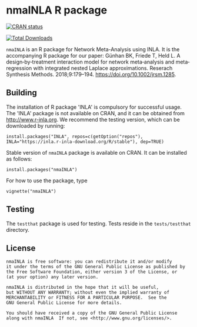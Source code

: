 nmaINLA R package
===============
[![CRAN status](https://www.r-pkg.org/badges/version/nmaINLA)](https://cran.r-project.org/package=nmaINLA)

[![Total Downloads](https://cranlogs.r-pkg.org/badges/grand-total/nmaINLA)](https://cranlogs.r-pkg.org/badges/grand-total/nmaINLA)


`nmaINLA` is an R package for Network Meta-Analysis using INLA. It is the accompanying R package for our paper: Günhan BK, Friede T, Held L. A design‐by‐treatment interaction model for network meta‐analysis and meta‐regression with integrated nested Laplace approximations. Reserach Synthesis Methods. 2018;9:179–194. https://doi.org/10.1002/jrsm.1285.


Building
--------
The installation of R package 'INLA' is compulsory for successful usage. The 'INLA' package is not available on CRAN, and it can be obtained from <http://www.r-inla.org>. We recommend the testing version, which can be downloaded by running:

```{r, echo=TRUE, eval=FALSE}
install.packages("INLA", repos=c(getOption("repos"), INLA="https://inla.r-inla-download.org/R/stable"), dep=TRUE)
```


Stable version of `nmaINLA` package is available on CRAN. It can be installed as follows:

```{r, echo=TRUE, eval=FALSE}
install.packages("nmaINLA")
```

For how to use the package, type

```{r, echo=TRUE, eval=FALSE}
vignette("nmaINLA")
```


Testing
-------

The `testthat` package is used for testing. Tests reside in the
`tests/testthat` directory. 


License
-------

    nmaINLA is free software: you can redistribute it and/or modify
    it under the terms of the GNU General Public License as published by
    the Free Software Foundation, either version 3 of the License, or
    (at your option) any later version.

    nmaINLA is distributed in the hope that it will be useful,
    but WITHOUT ANY WARRANTY; without even the implied warranty of
    MERCHANTABILITY or FITNESS FOR A PARTICULAR PURPOSE.  See the
    GNU General Public License for more details.

    You should have received a copy of the GNU General Public License
    along with nmaINLA  If not, see <http://www.gnu.org/licenses/>.

